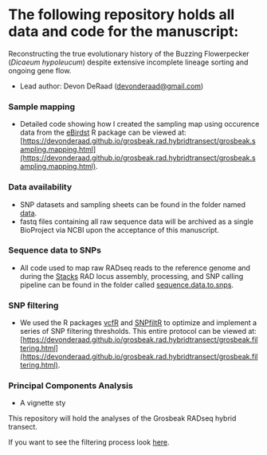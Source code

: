 # The following repository holds all data and code for the manuscript:
Reconstructing the true evolutionary history of the Buzzing Flowerpecker (*Dicaeum hypoleucum*) despite extensive incomplete lineage sorting and ongoing gene flow.
- Lead author: Devon DeRaad (devonderaad@gmail.com)

### Sample mapping
* Detailed code showing how I created the sampling map using occurence data from the [eBirdst](https://ebird.github.io/ebirdst/) R package can be viewed at: [https://devonderaad.github.io/grosbeak.rad.hybridtransect/grosbeak.sampling.mapping.html](https://devonderaad.github.io/grosbeak.rad.hybridtransect/grosbeak.sampling.mapping.html).

### Data availability
* SNP datasets and sampling sheets can be found in the folder named [data](https://github.com/DevonDeRaad/grosbeak.rad.hybridtransect/tree/main/data).
* fastq files containing all raw sequence data will be archived as a single BioProject via NCBI upon the acceptance of this manuscript.

### Sequence data to SNPs
* All code used to map raw RADseq reads to the reference genome and  during the [Stacks](https://catchenlab.life.illinois.edu/stacks/) RAD locus assembly, processing, and SNP calling pipeline can be found in the folder called [sequence.data.to.snps](https://github.com/DevonDeRaad/grosbeak.rad.hybridtransect/tree/main/sequence.data.to.snps).

### SNP filtering
* We used the R packages [vcfR](https://knausb.github.io/vcfR_documentation/) and [SNPfiltR](https://devonderaad.github.io/SNPfiltR/) to optimize and implement a series of SNP filtering thresholds. This entire protocol can be viewed at: [https://devonderaad.github.io/grosbeak.rad.hybridtransect/grosbeak.filtering.html](https://devonderaad.github.io/grosbeak.rad.hybridtransect/grosbeak.filtering.html).


### Principal Components Analysis
* A vignette sty

This repository will hold the analyses of the Grosbeak RADseq hybrid transect.


If you want to see the filtering process look [here](https://devonderaad.github.io/grosbeak.rad.hybridtransect/grosbeak.filtering.html).
